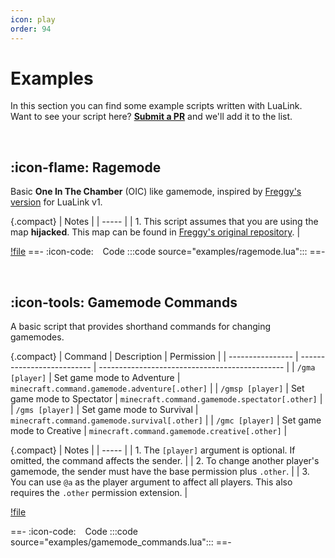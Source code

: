 ```yaml
---
icon: play
order: 94
---
```

# Examples
In this section you can find some example scripts written with LuaLink. Want to see your script here? **[Submit a PR](https://github.com/LuaLink/docs/pulls)** and we'll add it to the list. 

<br />

## :icon-flame: Ragemode
Basic **One In The Chamber** (OIC) like gamemode, inspired by [Freggy's version](https://github.com/freggy/ragemode-lua) for LuaLink v1.

{.compact}
| Notes |
| ----- |
| 1. This script assumes that you are using the map **hijacked**. This map can be found in [Freggy's original repository](https://github.com/freggy/ragemode-lua). |

[!file](examples/ragemode.lua)
==- :icon-code: &ensp; Code
:::code source="examples/ragemode.lua":::
==-

<br />

## :icon-tools: Gamemode Commands
A basic script that provides shorthand commands for changing gamemodes.

{.compact}
| Command          | Description                | Permission                                     |
| ---------------- | -------------------------- | ---------------------------------------------- |
| `/gma [player]`  | Set game mode to Adventure | `minecraft.command.gamemode.adventure[.other]` | 
| `/gmsp [player]` | Set game mode to Spectator | `minecraft.command.gamemode.spectator[.other]` |
| `/gms [player]`  | Set game mode to Survival  | `minecraft.command.gamemode.survival[.other]`  |
| `/gmc [player]`  | Set game mode to Creative  | `minecraft.command.gamemode.creative[.other]`  |

{.compact}
| Notes |
| ----- |
| 1. The `[player]` argument is optional. If omitted, the command affects the sender. |
| 2. To change another player's gamemode, the sender must have the base permission plus `.other`. |
| 3. You can use `@a` as the player argument to affect all players. This also requires the `.other` permission extension.  |

[!file](examples/gamemode_commands.lua)

==- :icon-code: &ensp; Code
:::code source="examples/gamemode_commands.lua":::
==-
